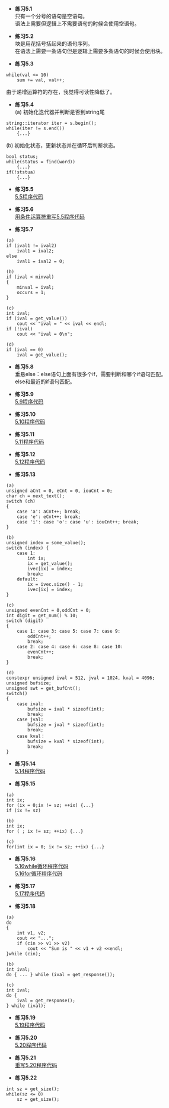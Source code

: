 * **练习5.1**  
只有一个分号的语句是空语句。  
语法上需要但逻辑上不需要语句的时候会使用空语句。

* **练习5.2**  
块是用花括号括起来的语句序列。  
在语法上需要一条语句但是逻辑上需要多条语句的时候会使用块。

* **练习5.3**  
```
while(val <= 10)
    sum += val, val++;
```
由于递增运算符的存在，我觉得可读性降低了。

* **练习5.4**  
(a) 初始化迭代器并判断是否到string尾
```
string::iterator iter = s.begin();
while(iter != s.end())
    {...}
```
(b) 初始化状态，更新状态并在循环后判断状态。
```
bool status;
while(status = find(word))
    {...}
if(!ststua)
    {...}
```

* **练习5.5**  
[5.5程序代码](5.5.cpp)  

* **练习5.6**  
[用条件运算符重写5.5程序代码](5.6_5.5_conditionOperator.cpp)  

* **练习5.7**  
```
(a)
if (ival1 != ival2)
    ival1 = ival2;
else
    ival1 = ival2 = 0;

(b)
if (ival < minval)
{
    minval = ival;
    occurs = 1;
}

(c)
int ival;
if (ival = get_value())
    cout << "ival = " << ival << endl;
if (!ival)
    cout << "ival = 0\n";

(d)
if (ival == 0)
    ival = get_value();
```

* **练习5.8**  
垂悬else：else语句上面有很多个if，需要判断和哪个if语句匹配。  
else和最近的if语句匹配。

* **练习5.9**  
[5.9程序代码](5.9.cpp)  

* **练习5.10**  
[5.10程序代码](5.10.cpp)  

* **练习5.11**  
[5.11程序代码](5.11.cpp)  

* **练习5.12**  
[5.12程序代码](5.12.cpp)  

* **练习5.13**  
```
(a)
unsigned aCnt = 0, eCnt = 0, iouCnt = 0;
char ch = next_text();
switch (ch)
{
    case 'a': aCnt++; break;
    case 'e': eCnt++; break;
    case 'i': case 'o': case 'u': iouCnt++; break;    
}

(b)
unsigned index = some_value();
switch (index) {
    case 1:
        int ix;
        ix = get_value();
        ivec[ix] = index;
        break;
    default:
        ix = ivec.size() - 1;
        ivec[ix] = index;
}

(c)
unsigned evenCnt = 0,oddCnt = 0;
int digit = get_num() % 10;
switch (digit)
{
    case 1: case 3: case 5: case 7: case 9:
        oddCnt++;
        break;
    case 2: case 4: case 6: case 8: case 10:
        evenCnt++;
        break;
}

(d)
constexpr unsigned ival = 512, jval = 1024, kval = 4096;
unsigned bufsize;
unsigned swt = get_bufCnt();
switch()
{
    case ival:
        bufsize = ival * sizeof(int);
        break;
    case jval:
        bufsize = jval * sizeof(int);
        break;
    case kval：
        bufsize = kval * sizeof(int);
        break;
}
```

* **练习5.14**  
[5.14程序代码](5.14.cpp)  

* **练习5.15**  
```
(a)
int ix;
for (ix = 0;ix != sz; ++ix) {...}
if (ix != sz)

(b)
int ix;
for ( ; ix != sz; ++ix) {...}

(c)
for(int ix = 0; ix != sz; ++ix) {...}
```

* **练习5.16**  
[5.16while循环程序代码](5.16/5.16_while.cpp)  
[5.16for循环程序代码](5.16/5.16_for.cpp)  

* **练习5.17**  
[5.17程序代码](5.17.cpp)  

* **练习5.18**  
```
(a)
do
{
    int v1, v2;
    cout << "...";
    if (cin >> v1 >> v2)
        cout << "Sum is " << v1 + v2 <<endl;
}while (cin);

(b)
int ival;
do { ... } while (ival = get_response());

(c)
int ival;
do { 
    ival = get_response();
} while (ival);

```

* **练习5.19**  
[5.19程序代码](5.19.cpp)  

* **练习5.20**  
[5.20程序代码](5.19.cpp)  

* **练习5.21**  
[重写5.20程序代码](5.21_5.20_upper.cpp)  

* **练习5.22**  
```
int sz = get_size();
while(sz <= 0)
    sz = get_size();
```
